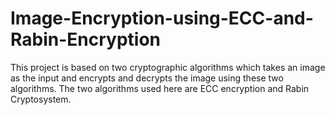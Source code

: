 # Image-Encryption-using-ECC-and-Rabin-Encryption
This project is based on two cryptographic algorithms which takes an image as the input and encrypts and decrypts the image using these two algorithms. The two algorithms used here are ECC encryption and Rabin Cryptosystem.
